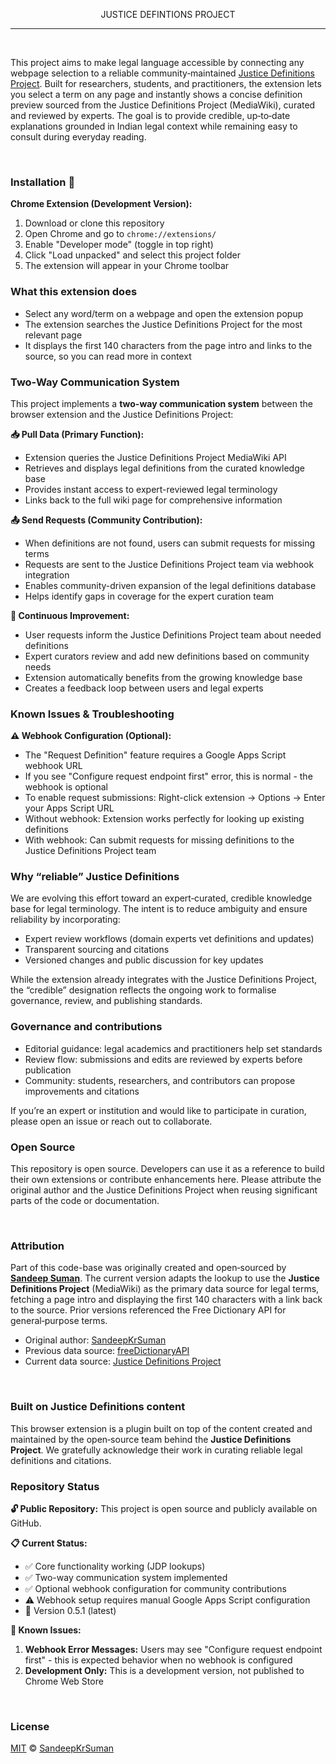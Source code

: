 <p align="center">JUSTICE DEFINTIONS PROJECT</p>

---

<br>

<p>
This project aims to make legal language accessible by connecting any webpage selection to a reliable community‑maintained <a href="https://jdc-definitions.wikibase.wiki/wiki/The_Justice_Definitions_Project">Justice Definitions Project</a>. Built for researchers, students, and practitioners, the extension lets you select a term on any page and instantly shows a concise
definition preview sourced from the Justice Definitions Project (MediaWiki), curated and reviewed
by experts. The goal is to provide credible, up‑to‑date explanations
grounded in Indian legal context while remaining easy to consult during everyday reading.
</p>
  
<br>


### Installation 🧩

**Chrome Extension (Development Version):**
1. Download or clone this repository
2. Open Chrome and go to `chrome://extensions/`
3. Enable "Developer mode" (toggle in top right)
4. Click "Load unpacked" and select this project folder
5. The extension will appear in your Chrome toolbar

### What this extension does

- Select any word/term on a webpage and open the extension popup
- The extension searches the Justice Definitions Project for the most relevant page
- It displays the first 140 characters from the page intro and links to the source, so you can read more in context

### Two-Way Communication System

This project implements a **two-way communication system** between the browser extension and the Justice Definitions Project:

**📥 Pull Data (Primary Function):**
- Extension queries the Justice Definitions Project MediaWiki API
- Retrieves and displays legal definitions from the curated knowledge base
- Provides instant access to expert-reviewed legal terminology
- Links back to the full wiki page for comprehensive information

**📤 Send Requests (Community Contribution):**
- When definitions are not found, users can submit requests for missing terms
- Requests are sent to the Justice Definitions Project team via webhook integration
- Enables community-driven expansion of the legal definitions database
- Helps identify gaps in coverage for the expert curation team

**🔄 Continuous Improvement:**
- User requests inform the Justice Definitions Project team about needed definitions
- Expert curators review and add new definitions based on community needs
- Extension automatically benefits from the growing knowledge base
- Creates a feedback loop between users and legal experts

### Known Issues & Troubleshooting

**⚠️ Webhook Configuration (Optional):**
- The "Request Definition" feature requires a Google Apps Script webhook URL
- If you see "Configure request endpoint first" error, this is normal - the webhook is optional
- To enable request submissions: Right-click extension → Options → Enter your Apps Script URL
- Without webhook: Extension works perfectly for looking up existing definitions
- With webhook: Can submit requests for missing definitions to the Justice Definitions Project team

### Why “reliable” Justice Definitions

We are evolving this effort toward an expert‑curated, credible knowledge base for legal terminology.
The intent is to reduce ambiguity and ensure reliability by incorporating:

- Expert review workflows (domain experts vet definitions and updates)
- Transparent sourcing and citations
- Versioned changes and public discussion for key updates

While the extension already integrates with the Justice Definitions Project, the “credible”
designation reflects the ongoing work to formalise governance, review, and publishing standards.

### Governance and contributions

- Editorial guidance: legal academics and practitioners help set standards
- Review flow: submissions and edits are reviewed by experts before publication
- Community: students, researchers, and contributors can propose improvements and citations

If you’re an expert or institution and would like to participate in curation,
please open an issue or reach out to collaborate.

### Open Source

This repository is open source. Developers can use it as a reference to build their own extensions
or contribute enhancements here. Please attribute the original author and the Justice Definitions
Project when reusing significant parts of the code or documentation.

<br>

### Attribution

Part of this code-base was originally created and open‑sourced by **[Sandeep Suman](https://github.com/SandeepKrSuman)**.
The current version adapts the lookup to use the **Justice Definitions Project** (MediaWiki) as the primary
data source for legal terms, fetching a page intro and displaying the first 140 characters with a link back
to the source. Prior versions referenced the Free Dictionary API for general‑purpose terms.

- Original author: [SandeepKrSuman](https://github.com/SandeepKrSuman)
- Previous data source: [freeDictionaryAPI](https://github.com/meetDeveloper/freeDictionaryAPI)
- Current data source: <a href="https://jdc-definitions.wikibase.wiki/wiki/The_Justice_Definitions_Project">Justice Definitions Project</a>

<br>

### Built on Justice Definitions content

This browser extension is a plugin built on top of the content created and maintained by the open‑source team behind the **Justice Definitions Project**. We gratefully acknowledge their work in curating reliable legal definitions and citations.

### Repository Status

**🔓 Public Repository:** This project is open source and publicly available on GitHub.

**📋 Current Status:**
- ✅ Core functionality working (JDP lookups)
- ✅ Two-way communication system implemented
- ✅ Optional webhook configuration for community contributions
- ⚠️ Webhook setup requires manual Google Apps Script configuration
- 🔄 Version 0.5.1 (latest)

**🐛 Known Issues:**
1. **Webhook Error Messages:** Users may see "Configure request endpoint first" - this is expected behavior when no webhook is configured
2. **Development Only:** This is a development version, not published to Chrome Web Store

<br>

### License

[MIT](LICENSE) © [SandeepKrSuman](https://github.com/SandeepKrSuman)


 

